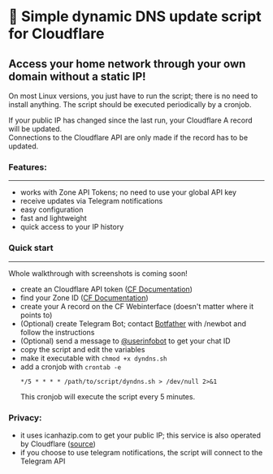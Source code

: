 # 🚀 Simple dynamic DNS update script for Cloudflare

## Access your home network through your own domain without a static IP! 

On most Linux versions, you just have to run the script; there is no need to install anything.
The script should be executed periodically by a cronjob.

If your public IP has changed since the last run, your Cloudflare A record will be updated.   
Connections to the Cloudflare API are only made if the record has to be updated.

### Features:
---
- works with Zone API Tokens; no need to use your global API key
- receive updates via Telegram notifications
- easy configuration
- fast and lightweight
- quick access to your IP history

### Quick start
---
Whole walkthrough with screenshots is coming soon!
- create an Cloudflare API token ([CF Documentation](https://developers.cloudflare.com/fundamentals/api/get-started/create-token/))
- find your Zone ID ([CF Documentation](https://developers.cloudflare.com/fundamentals/get-started/basic-tasks/find-account-and-zone-ids/))
- create your A record on the CF Webinterface (doesn't matter where it points to)
- (Optional) create Telegram Bot; contact [Botfather](https://t.me/botfather) with /newbot and follow the instructions
- (Optional) send a message to [@userinfobot](https://t.me/userinfobot) to get your chat ID
- copy the script and edit the variables 
- make it executable with ```chmod +x dyndns.sh```
- add a cronjob with ```crontab -e``` 
  ```
  */5 * * * * /path/to/script/dyndns.sh > /dev/null 2>&1
  ```
  This cronjob will execute the script every 5 minutes.

### Privacy:
- it uses icanhazip.com to get your public IP; this service is also operated by Cloudflare ([source](https://major.io/icanhazip-com-faq))
- if you choose to use telegram notifications, the script will connect to the Telegram API
